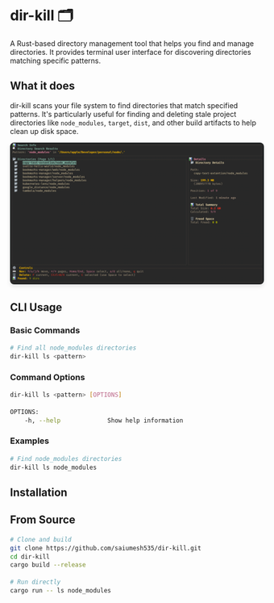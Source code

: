# dir-kill 🗂️

A Rust-based directory management tool that helps you find and manage directories. It provides terminal user interface for discovering directories matching specific patterns.

## What it does

dir-kill scans your file system to find directories that match specified patterns. It's particularly useful for finding and deleting stale project directories like `node_modules`, `target`, `dist`, and other build artifacts to help clean up disk space.

<img src="./assets/dir-kill.png" alt="dir-kill screenshot" width="800" height="600" style="max-width: 100%; height: auto; border-radius: 8px; box-shadow: 0 4px 8px rgba(0,0,0,0.1);">

## CLI Usage

### Basic Commands

```bash
# Find all node_modules directories
dir-kill ls <pattern>
```

### Command Options

```bash
dir-kill ls <pattern> [OPTIONS]

OPTIONS:
    -h, --help             Show help information
```

### Examples

```bash
# Find node_modules directories
dir-kill ls node_modules
```

## Installation

## From Source

```bash
# Clone and build
git clone https://github.com/saiumesh535/dir-kill.git
cd dir-kill
cargo build --release

# Run directly
cargo run -- ls node_modules
```